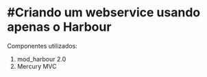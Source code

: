 #Criando um webservice usando apenas o Harbour
==============================================

Componentes utilizados:
1. mod_harbour 2.0
2. Mercury MVC
